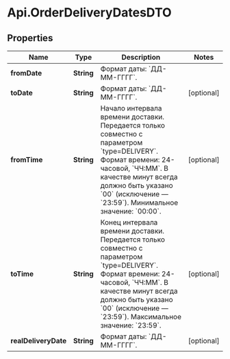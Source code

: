 # Api.OrderDeliveryDatesDTO

## Properties

Name | Type | Description | Notes
------------ | ------------- | ------------- | -------------
**fromDate** | **String** | Формат даты: &#x60;ДД-ММ-ГГГГ&#x60;.  | 
**toDate** | **String** | Формат даты: &#x60;ДД-ММ-ГГГГ&#x60;.  | [optional] 
**fromTime** | **String** | Начало интервала времени доставки.  Передается только совместно с параметром &#x60;type&#x3D;DELIVERY&#x60;.  Формат времени: 24-часовой, &#x60;ЧЧ:ММ&#x60;. В качестве минут всегда должно быть указано &#x60;00&#x60; (исключение — &#x60;23:59&#x60;).  Минимальное значение: &#x60;00:00&#x60;.  | [optional] 
**toTime** | **String** | Конец интервала времени доставки.  Передается только совместно с параметром &#x60;type&#x3D;DELIVERY&#x60;.  Формат времени: 24-часовой, &#x60;ЧЧ:ММ&#x60;. В качестве минут всегда должно быть указано &#x60;00&#x60; (исключение — &#x60;23:59&#x60;).  Максимальное значение: &#x60;23:59&#x60;.  | [optional] 
**realDeliveryDate** | **String** | Формат даты: &#x60;ДД-ММ-ГГГГ&#x60;.  | [optional] 


